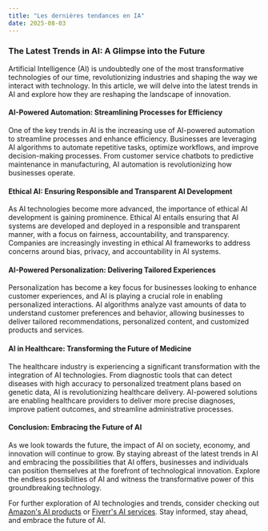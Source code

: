 ```yaml
---
title: "Les dernières tendances en IA"
date: 2025-08-03
---
```


### The Latest Trends in AI: A Glimpse into the Future

Artificial Intelligence (AI) is undoubtedly one of the most transformative technologies of our time, revolutionizing industries and shaping the way we interact with technology. In this article, we will delve into the latest trends in AI and explore how they are reshaping the landscape of innovation.

#### AI-Powered Automation: Streamlining Processes for Efficiency

One of the key trends in AI is the increasing use of AI-powered automation to streamline processes and enhance efficiency. Businesses are leveraging AI algorithms to automate repetitive tasks, optimize workflows, and improve decision-making processes. From customer service chatbots to predictive maintenance in manufacturing, AI automation is revolutionizing how businesses operate.

#### Ethical AI: Ensuring Responsible and Transparent AI Development

As AI technologies become more advanced, the importance of ethical AI development is gaining prominence. Ethical AI entails ensuring that AI systems are developed and deployed in a responsible and transparent manner, with a focus on fairness, accountability, and transparency. Companies are increasingly investing in ethical AI frameworks to address concerns around bias, privacy, and accountability in AI systems.

#### AI-Powered Personalization: Delivering Tailored Experiences

Personalization has become a key focus for businesses looking to enhance customer experiences, and AI is playing a crucial role in enabling personalized interactions. AI algorithms analyze vast amounts of data to understand customer preferences and behavior, allowing businesses to deliver tailored recommendations, personalized content, and customized products and services.

#### AI in Healthcare: Transforming the Future of Medicine

The healthcare industry is experiencing a significant transformation with the integration of AI technologies. From diagnostic tools that can detect diseases with high accuracy to personalized treatment plans based on genetic data, AI is revolutionizing healthcare delivery. AI-powered solutions are enabling healthcare providers to deliver more precise diagnoses, improve patient outcomes, and streamline administrative processes.

#### Conclusion: Embracing the Future of AI

As we look towards the future, the impact of AI on society, economy, and innovation will continue to grow. By staying abreast of the latest trends in AI and embracing the possibilities that AI offers, businesses and individuals can position themselves at the forefront of technological innovation. Explore the endless possibilities of AI and witness the transformative power of this groundbreaking technology.

For further exploration of AI technologies and trends, consider checking out [Amazon's AI products](https://www.amazon.fr/amazonprime?_encoding=UTF8&primeCampaignId=prime_assoc_ft&tag=zenzen0d-21France) or [Fiverr's AI services](https://go.fiverr.com/visit/?bta=1071918&brand=fiverrmarketplace). Stay informed, stay ahead, and embrace the future of AI.